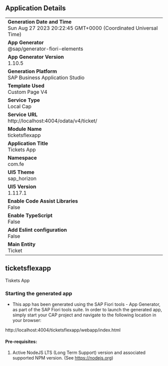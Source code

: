 ## Application Details
|               |
| ------------- |
|**Generation Date and Time**<br>Sun Aug 27 2023 20:22:45 GMT+0000 (Coordinated Universal Time)|
|**App Generator**<br>@sap/generator-fiori-elements|
|**App Generator Version**<br>1.10.5|
|**Generation Platform**<br>SAP Business Application Studio|
|**Template Used**<br>Custom Page V4|
|**Service Type**<br>Local Cap|
|**Service URL**<br>http://localhost:4004/odata/v4/ticket/
|**Module Name**<br>ticketsflexapp|
|**Application Title**<br>Tickets App|
|**Namespace**<br>com.fe|
|**UI5 Theme**<br>sap_horizon|
|**UI5 Version**<br>1.117.1|
|**Enable Code Assist Libraries**<br>False|
|**Enable TypeScript**<br>False|
|**Add Eslint configuration**<br>False|
|**Main Entity**<br>Ticket|

## ticketsflexapp

Tiskets App

### Starting the generated app

-   This app has been generated using the SAP Fiori tools - App Generator, as part of the SAP Fiori tools suite.  In order to launch the generated app, simply start your CAP project and navigate to the following location in your browser:

http://localhost:4004/ticketsflexapp/webapp/index.html

#### Pre-requisites:

1. Active NodeJS LTS (Long Term Support) version and associated supported NPM version.  (See https://nodejs.org)



